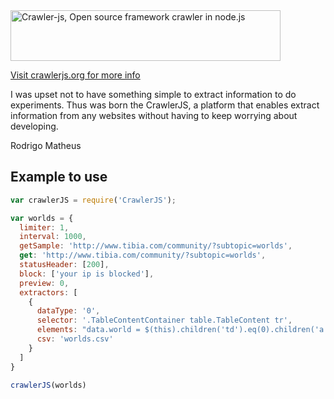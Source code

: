 <img src="http://crawlerjs.org/content/images/2014/Jun/logo-5.png" alt="Crawler-js, Open source framework crawler in node.js" width="432px" height="81" />

[Visit crawlerjs.org for more info](http://crawlerjs.org)

I was upset not to have something simple to extract information to do experiments. Thus was born the CrawlerJS, a platform that enables extract information from any websites without having to keep worrying about developing.

Rodrigo Matheus

## Example to use

```js
var crawlerJS = require('CrawlerJS');

var worlds = {
  limiter: 1,
  interval: 1000,
  getSample: 'http://www.tibia.com/community/?subtopic=worlds',
  get: 'http://www.tibia.com/community/?subtopic=worlds',
  statusHeader: [200],
  block: ['your ip is blocked'],
  preview: 0,
  extractors: [
    {
      dataType: '0',
      selector: '.TableContentContainer table.TableContent tr',
      elements: "data.world = $(this).children('td').eq(0).children('a').attr('href'); if(typeof data.world == 'undefined'){delete data.world;}",
      csv: 'worlds.csv'
    }
  ]
}

crawlerJS(worlds)
```
